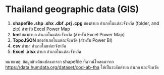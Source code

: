 # Thailand geographic data (GIS) 

1. **shapefile .shp .shx .dbf .prj .cpg** ของตำบล อำเภอในแต่ละจังหวัด (folder, and zip) สำหรับ Excel Power Map
1. **kml** ของตำบล อำเภอในแต่ละจังหวัด (สำหรับ Excel Power Map)
1. **TopoJSON** ของอำเภอในแต่ละจังหวัด (สำหรับ Power BI)
1. **csv** ตำบล อำเภอในแต่ละจังหวัด
1. **Excel .xlsx** ตำบล อำเภอในแต่ละจังหวัด

หมายเหตุ: ข้อมูลข้างต้นแปลงมาจาก shapefile ที่ดาวน์โหลดมาจาก https://data.humdata.org/dataset/cod-ab-tha ให้เป็นระดับตำบล อำเภอ และจังหวัด
